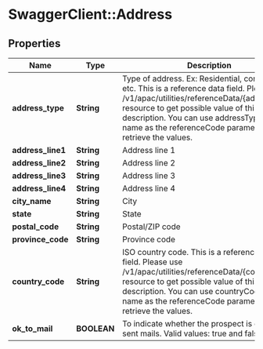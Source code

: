 # SwaggerClient::Address

## Properties
Name | Type | Description | Notes
------------ | ------------- | ------------- | -------------
**address_type** | **String** | Type of address. Ex: Residential, commercial, etc. This is a reference data field. Please use /v1/apac/utilities/referenceData/{addressType} resource to get possible value of this field with description. You can use addressType field name as the referenceCode parameter to retrieve the values. | 
**address_line1** | **String** | Address line 1 | 
**address_line2** | **String** | Address line 2 | [optional] 
**address_line3** | **String** | Address line 3 | [optional] 
**address_line4** | **String** | Address line 4 | [optional] 
**city_name** | **String** | City | [optional] 
**state** | **String** | State | [optional] 
**postal_code** | **String** | Postal/ZIP code | [optional] 
**province_code** | **String** | Province code | [optional] 
**country_code** | **String** | ISO country code. This is a reference data field. Please use /v1/apac/utilities/referenceData/{country} resource to get possible value of this field with description. You can use countryCode field name as the referenceCode parameter to retrieve the values. | [optional] 
**ok_to_mail** | **BOOLEAN** | To indicate whether the prospect is ok to be sent mails. Valid values: true and false | [optional] 

